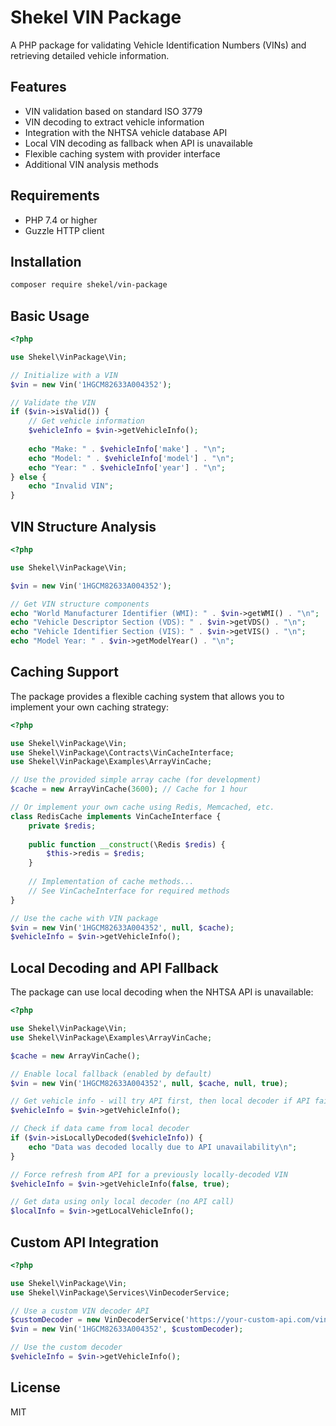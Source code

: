 # Shekel VIN Package

A PHP package for validating Vehicle Identification Numbers (VINs) and retrieving detailed vehicle information.

## Features

- VIN validation based on standard ISO 3779
- VIN decoding to extract vehicle information
- Integration with the NHTSA vehicle database API
- Local VIN decoding as fallback when API is unavailable
- Flexible caching system with provider interface
- Additional VIN analysis methods

## Requirements

- PHP 7.4 or higher
- Guzzle HTTP client

## Installation

```bash
composer require shekel/vin-package
```

## Basic Usage

```php
<?php

use Shekel\VinPackage\Vin;

// Initialize with a VIN
$vin = new Vin('1HGCM82633A004352');

// Validate the VIN
if ($vin->isValid()) {
    // Get vehicle information
    $vehicleInfo = $vin->getVehicleInfo();
    
    echo "Make: " . $vehicleInfo['make'] . "\n";
    echo "Model: " . $vehicleInfo['model'] . "\n";
    echo "Year: " . $vehicleInfo['year'] . "\n";
} else {
    echo "Invalid VIN";
}
```

## VIN Structure Analysis

```php
<?php

use Shekel\VinPackage\Vin;

$vin = new Vin('1HGCM82633A004352');

// Get VIN structure components
echo "World Manufacturer Identifier (WMI): " . $vin->getWMI() . "\n";
echo "Vehicle Descriptor Section (VDS): " . $vin->getVDS() . "\n"; 
echo "Vehicle Identifier Section (VIS): " . $vin->getVIS() . "\n";
echo "Model Year: " . $vin->getModelYear() . "\n";
```

## Caching Support

The package provides a flexible caching system that allows you to implement your own caching strategy:

```php
<?php

use Shekel\VinPackage\Vin;
use Shekel\VinPackage\Contracts\VinCacheInterface;
use Shekel\VinPackage\Examples\ArrayVinCache;

// Use the provided simple array cache (for development)
$cache = new ArrayVinCache(3600); // Cache for 1 hour

// Or implement your own cache using Redis, Memcached, etc.
class RedisCache implements VinCacheInterface {
    private $redis;
    
    public function __construct(\Redis $redis) {
        $this->redis = $redis;
    }
    
    // Implementation of cache methods...
    // See VinCacheInterface for required methods
}

// Use the cache with VIN package
$vin = new Vin('1HGCM82633A004352', null, $cache);
$vehicleInfo = $vin->getVehicleInfo();
```

## Local Decoding and API Fallback

The package can use local decoding when the NHTSA API is unavailable:

```php
<?php

use Shekel\VinPackage\Vin;
use Shekel\VinPackage\Examples\ArrayVinCache;

$cache = new ArrayVinCache();

// Enable local fallback (enabled by default)
$vin = new Vin('1HGCM82633A004352', null, $cache, null, true);

// Get vehicle info - will try API first, then local decoder if API fails
$vehicleInfo = $vin->getVehicleInfo();

// Check if data came from local decoder
if ($vin->isLocallyDecoded($vehicleInfo)) {
    echo "Data was decoded locally due to API unavailability\n";
}

// Force refresh from API for a previously locally-decoded VIN
$vehicleInfo = $vin->getVehicleInfo(false, true);

// Get data using only local decoder (no API call)
$localInfo = $vin->getLocalVehicleInfo();
```

## Custom API Integration

```php
<?php

use Shekel\VinPackage\Vin;
use Shekel\VinPackage\Services\VinDecoderService;

// Use a custom VIN decoder API
$customDecoder = new VinDecoderService('https://your-custom-api.com/vin/');
$vin = new Vin('1HGCM82633A004352', $customDecoder);

// Use the custom decoder
$vehicleInfo = $vin->getVehicleInfo();
```

## License

MIT